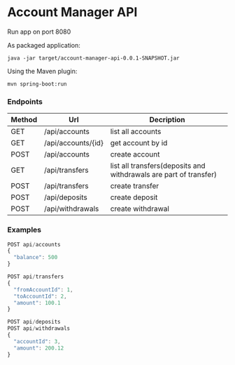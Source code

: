 # Account Manager API


Run app on port 8080

As packaged application:
```
java -jar target/account-manager-api-0.0.1-SNAPSHOT.jar
```

Using the Maven plugin:
```
mvn spring-boot:run
```

### Endpoints

| Method | Url | Decription |
| ------ | --- | ---------- |
| GET    |/api/accounts  | list all accounts |
| GET    |/api/accounts/{id}  | get account by id |
| POST    |/api/accounts  | create account |
| GET    |/api/transfers  | list all transfers(deposits and withdrawals are part of transfer) |
| POST    |/api/transfers  | create transfer |
| POST    |/api/deposits  | create deposit |
| POST    |/api/withdrawals  | create withdrawal |


### Examples

```javascript
POST api/accounts
{  
  "balance": 500
}

POST api/transfers
{    
  "fromAccountId": 1,  
  "toAccountId": 2,
  "amount": 100.1
}

POST api/deposits
POST api/withdrawals
{      
  "accountId": 3,    
  "amount": 200.12
}
```
